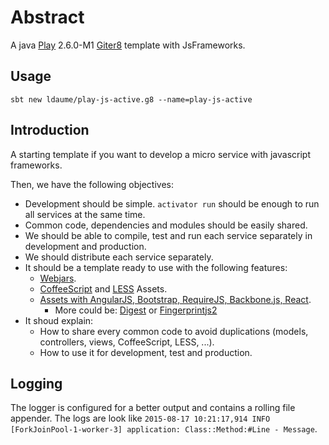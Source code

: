 # Abstract
A java [Play](https://www.playframework.com/) 2.6.0-M1 [Giter8](http://www.foundweekends.org/giter8/) template with JsFrameworks.

## Usage
`sbt new ldaume/play-js-active.g8 --name=play-js-active`

## Introduction
A starting template if you want to develop a micro service with javascript frameworks.

Then, we have the following objectives:

  * Development should be simple. `activator run` should be enough to run all services at the same time.
  * Common code, dependencies and modules should be easily shared.
  * We should be able to compile, test and run each service separately in development and production.
  * We should distribute each service separately.
  * It should be a template ready to use with the following features:
    * [Webjars](http://www.webjars.org).
    * [CoffeeScript](http://coffeescript.org) and [LESS](http://lesscss.org) Assets.
    * [Assets with AngularJS, Bootstrap, RequireJS, Backbone.js, React](http://www.playframework.com/documentation/2.4.x/Assets).
      * More could be: [Digest](http://www.coding-stories.com/digest-js/) or [Fingerprintjs2](https://github.com/Valve/fingerprintjs2)
  * It shoud explain:
    * How to share every common code to avoid duplications (models, controllers, views, CoffeeScript, LESS, ...).
    * How to use it for development, test and production.


## Logging

The logger is configured for a better output and contains a rolling file
appender. The logs are look like `2015-08-17 10:21:17,914 INFO
[ForkJoinPool-1-worker-3] application: Class::Method:#Line - Message`.
